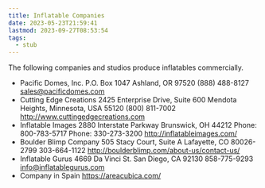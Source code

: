 ```yaml
---
title: Inflatable Companies
date: 2023-05-23T21:59:41
lastmod: 2023-09-27T08:53:54
tags:
  - stub
---
```


The following companies and studios produce inflatables commercially.

- Pacific Domes, Inc. P.O. Box 1047 Ashland, OR 97520 (888) 488-8127 sales@pacificdomes.com
- Cutting Edge Creations 2425 Enterprise Drive, Suite 600 Mendota Heights, Minnesota, USA 55120 (800) 811-7002 http://www.cuttingedgecreations.com
- Inflatable Images 2880 Interstate Parkway Brunswick, OH 44212 Phone: 800-783-5717 Phone: 330-273-3200 http://inflatableimages.com/
- Boulder Blimp Company 505 Stacy Court, Suite A Lafayette, CO 80026-2799 303-664-1122 http://boulderblimp.com/about-us/contact-us/
- Inflatable Gurus 4669 Da Vinci St. San Diego, CA 92130 858-775-9293 info@inflatablegurus.com
- Company in Spain https://areacubica.com/
